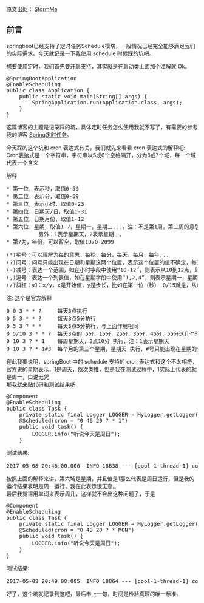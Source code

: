 <div class="entry"> 
 <div class="copyright-area">
  原文出处： 
  <a ref="nofollow" target="_blank" href="https://blog.stormma.me/2017/05/08/springboot%E5%AE%9A%E6%97%B6%E4%BB%BB%E5%8A%A1%E8%B8%A9%E5%9D%91%E8%AE%B0%E5%BD%95/">StormMa</a>
 </div> 
 <h2>前言</h2> 
 <p>springboot已经支持了定时任务Schedule模块，一般情况已经完全能够满足我们的实际需求。今天就记录一下我使用 schedule 时候踩的坑吧。</p> 
 <p>想要使用定时，我们首先要开启支持，其实就是在启动类上面加个注解就 Ok。</p> 
 <pre class="brush: java; gutter: true">@SpringBootApplication
@EnableScheduling
public class Application {
    public static void main(String[] args) {
        SpringApplication.run(Application.class, args);
    }
}</pre> 
 <p>这篇博客的主题是记录踩的坑，具体定时任务怎么使用我就不写了，有需要的参考我的博客&nbsp;<a style="font-weight: normal;" href="http://blog.csdn.net/strommaybin/article/details/54767485" class="external" rel="nofollow" target="_blank">Spring定时任务</a>。</p> 
 <p>今天踩的这个坑和 cron 表达式有关，我们就先来看看 cron 表达式的解释吧:<br> Cron表达式是一个字符串，字符串以5或6个空格隔开，分为6或7个域，每一个域代表一个含义</p> 
 <p>解释</p> 
 <pre class="brush: java; gutter: true">* 第一位，表示秒，取值0-59
* 第二位，表示分，取值0-59
* 第三位，表示小时，取值0-23
* 第四位，日期天/日，取值1-31
* 第五位，日期月份，取值1-12
* 第六位，星期，取值1-7，星期一，星期二...，注：不是第1周，第二周的意思
          另外：1表示星期天，2表示星期一。
* 第7为，年份，可以留空，取值1970-2099</pre> 
 <pre class="brush: java; gutter: true">(*)星号：可以理解为每的意思，每秒，每分，每天，每月，每年...
(?)问号：问号只能出现在日期和星期这两个位置，表示这个位置的值不确定，每天3点执行，所以第六位星期的位置，我们是不需要关注的，就是不确定的值。同时：日期和星期是两个相互排斥的元素，通过问号来表明不指定值。比如，1月10日，比如是星期1，如果在星期的位置是另指定星期二，就前后冲突矛盾了。
(-)减号：表达一个范围，如在小时字段中使用“10-12”，则表示从10到12点，即10,11,12
(,)逗号：表达一个列表值，如在星期字段中使用“1,2,4”，则表示星期一，星期二，星期四
(/)斜杠：如：x/y，x是开始值，y是步长，比如在第一位（秒） 0/15就是，从0秒开始，每15秒，最后就是0，15，30，45，60    另：*/y，等同于0/y</pre> 
 <p>注: 这个是官方解释</p> 
 <pre class="brush: java; gutter: true">0 0 3 * * ?     每天3点执行
0 5 3 * * ?     每天3点5分执行
0 5 3 ? * *     每天3点5分执行，与上面作用相同
0 5/10 3 * * ?  每天3点的 5分，15分，25分，35分，45分，55分这几个时间点执行
0 10 3 ? * 1    每周星期天，3点10分 执行，注：1表示星期天    
0 10 3 ? * 1#3  每个月的第三个星期，星期天 执行，#号只能出现在星期的位置</pre> 
 <p>在此我要说明，springBoot 中的 schedule 支持的 cron 表达式和这个不太相符，官方说的星期表示，1是周天，依次类推，但是我在测试过程中，1实际上代表的就是周一，口说无凭<br> 那我就来贴代码和测试结果吧.</p> 
 <pre class="brush: java; gutter: true">@Component
@EnableScheduling
public class Task {
    private static final Logger LOGGER = MyLogger.getLogger(Task.class);
    @Scheduled(cron = "0 46 20 ? * 1")
    public void task() {
        LOGGER.info("听说今天是周日");
    }</pre> 
 <p>测试结果:</p> 
 <pre class="brush: java; gutter: true">2017-05-08 20:46:00.006  INFO 18838 --- [pool-1-thread-1] com.yiyexy.task.Task                     : 听说今天是周日</pre> 
 <p>按照上面的解释来讲，第六域是星期，并且值是1那么代表是周日运行，但是我的运行结果表明是周一运行，我在此表示很无奈。<br> 最后我觉得用单词来表示周几，这样就不会出这种问题了，于是</p> 
 <pre class="brush: java; gutter: true">@Component
@EnableScheduling
public class Task {
    private static final Logger LOGGER = MyLogger.getLogger(Task.class);
    @Scheduled(cron = "0 49 20 ? * MON")
    public void task() {
        LOGGER.info("听说今天是周日");
    }
}</pre> 
 <p>测试结果:</p> 
 <pre class="brush: java; gutter: true">2017-05-08 20:49:00.005  INFO 18864 --- [pool-1-thread-1] com.yiyexy.task.Task                     : 听说今天是周日</pre> 
 <p>好了，这个坑就记录到这吧，最后奉上一句，时间是检验真理的唯一标准。</p> 
 <!-- BEGIN #author-bio --> 
 <!-- END #author-bio --> 
</div>